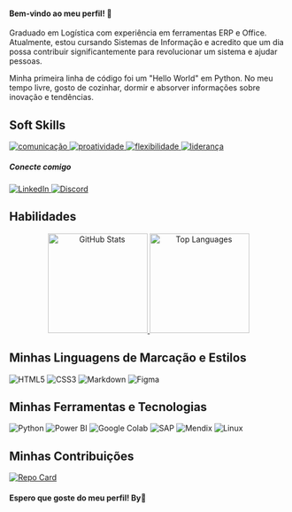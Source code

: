 <h4>Bem-vindo ao meu perfil! 👋</h4>
<p>Graduado em Logística com experiência em ferramentas ERP e Office. Atualmente, estou cursando Sistemas de Informação e acredito que um dia possa contribuir significantemente para revolucionar um sistema e ajudar pessoas.</p>
<p>Minha primeira linha de código foi um "Hello World" em Python. No meu tempo livre, gosto de cozinhar, dormir e absorver informações sobre inovação e tendências.</p>

<h2>Soft Skills</h2>
<a href="https://github.com/adalbertobelo/dio-lab-open-source">
  <img src="https://img.shields.io/badge/comunicação-steelblue" alt="comunicação">
</a>
<a href="https://github.com/adalbertobelo/dio-lab-open-source">
  <img src="https://img.shields.io/badge/proatividade-purple" alt="proatividade">
</a>
<a href="https://github.com/adalbertobelo/dio-lab-open-source">
  <img src="https://img.shields.io/badge/flexibilidade-pink" alt="flexibilidade">
</a>
<a href="https://github.com/adalbertobelo/dio-lab-open-source">
  <img src="https://img.shields.io/badge/liderança-orange" alt="liderança">
</a>


<h5>Conecte comigo</h5>
<p>
  <a href="https://www.linkedin.com/in/www.linkedin.com/in/adalbertobelo/">
    <img src="https://img.shields.io/badge/LinkedIn-000?style=for-the-badge&logo=linkedin&logoColor=0E76A8" alt="LinkedIn">
  </a>
  <a href="https://www.discord.com/in/kkkovisky/">
    <img src="https://img.shields.io/badge/Discord-000?style=for-the-badge&logo=discord" alt="Discord">
  </a>
</p>

<h2>Habilidades</h2>

<center>
  <a href="https://github.com/83Rafa">
    <img height="180em" src="https://github-readme-stats.vercel.app/api?username=adalbertobelo&show_icons=true&theme=tokyonight&include_all_commits=true&count_private=true" alt="GitHub Stats"/>
    <img height="180em" src="https://github-readme-stats.vercel.app/api/top-langs/?username=adalbertobelo&layout=compact&langs_count=7&theme=tokyonight" alt="Top Languages"/>
  </a>
</center>


<h2>Minhas Linguagens de Marcação e Estilos</h2>
<div>
  <img src="https://img.shields.io/badge/HTML5-000?style=for-the-badge&logo=html5" alt="HTML5">
  <img src="https://img.shields.io/badge/CSS3-000?style=for-the-badge&logo=css3&logoColor=264CE4" alt="CSS3">
  <img src="https://img.shields.io/badge/Markdown-000?style=for-the-badge&logo=markdown" alt="Markdown">
	<img src="https://img.shields.io/badge/Figma-000?style=for-the-badge&logo=figma" alt="Figma">

</div>

<h2>Minhas Ferramentas e Tecnologias</h2>
<div>
  <img src="https://img.shields.io/badge/Python-000?style=for-the-badge&logo=python" alt="Python"> 
	<img src="https://img.shields.io/badge/Power%20BI-000?style=for-the-badge&logo=power-bi&logoColor=F2C811" alt="Power BI">
	<img src="https://img.shields.io/badge/Google%20Colab-000?style=for-the-badge&logo=google-colab&logoColor=F2C811" alt="Google Colab">
	<img src="https://img.shields.io/badge/SAP-000?style=for-the-badge&logo=sap&logoColor=0E76A8" alt="SAP">
	<img src="https://img.shields.io/badge/Mendix-000?style=for-the-badge&logo=mendix" alt="Mendix">
	<img src="https://img.shields.io/badge/Linux-000?style=for-the-badge&logo=linux&logoColor=FCC624" alt="Linux">


</div>

<h2>Minhas Contribuições</h2>
<a href="https://github.com/adalbertobelo/dio-lab-open-source">
  <img src="https://github-readme-stats.vercel.app/api/pin/?username=adalbertobelo&repo=dio-lab-open-source&bg_color=000&border_color=30A3DC&show_icons=true&icon_color=30A3DC&title_color=E94D5F&text_color=FFF" alt="Repo Card">
</a>

<h4>Espero que goste do meu perfil! By👋</h4>



